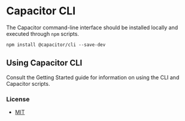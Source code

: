 # Capacitor CLI

The Capacitor command-line interface should be installed locally and executed through `npm` scripts.

```
npm install @capacitor/cli --save-dev
```

## Using Capacitor CLI

Consult the Getting Started guide for information on using the CLI and Capacitor scripts.

### License

* [MIT](https://github.com/ionic-team/capacitor/blob/HEAD/LICENSE)
